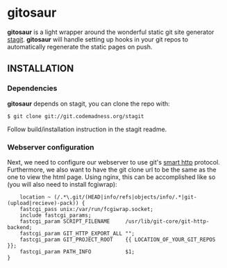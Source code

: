 # gitosaur

**gitosaur** is a light wrapper around the wonderful static git site generator [stagit](https://www.codemadness.org/stagit.html). **gitosaur** will handle setting up hooks in your git repos to automatically regenerate the static pages on push.

## INSTALLATION

### Dependencies

**gitosaur** depends on stagit, you can clone the repo with:
```
$ git clone git://git.codemadness.org/stagit
```

Follow build/installation instruction in the stagit readme.

### Webserver configuration

Next, we need to configure our webserver to use git's [smart http](https://git-scm.com/book/en/v2/Git-on-the-Server-Smart-HTTP) protocol.
Furthermore, we also want to have the git clone url to be the same as the one to view the html page. Using nginx, this can be accomplished
like so (you will also need to install fcgiwrap):
```
    location ~ (/.*\.git/(HEAD|info/refs|objects/info/.*|git-(upload|recieve)-pack)) {
    fastcgi_pass unix:/var/run/fcgiwrap.socket;
    include fastcgi_params;
    fastcgi_param SCRIPT_FILENAME     /usr/lib/git-core/git-http-backend;
    fastcgi_param GIT_HTTP_EXPORT_ALL "";
    fastcgi_param GIT_PROJECT_ROOT    {{ LOCATION_OF_YOUR_GIT_REPOS }};
    fastcgi_param PATH_INFO           $1; 
}
```
